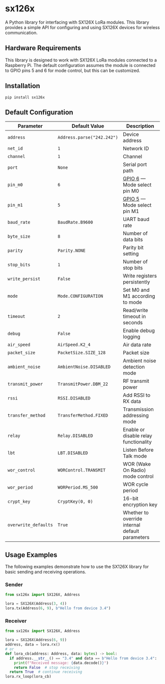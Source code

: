 # sx126x

A Python library for interfacing with SX126X LoRa modules. This library provides a simple API for configuring and using SX126X devices for wireless communication.

## Hardware Requirements

This library is designed to work with SX126X LoRa modules connected to a Raspberry Pi. The default configuration assumes the module is connected to GPIO pins 5 and 6 for mode control, but this can be customized.

## Installation

```shell
pip install sx126x
```

## Default Configuration

| Parameter            | Default Value              | Description                                                           |
|----------------------|----------------------------|-----------------------------------------------------------------------|
| `address`            | `Address.parse("242.242")` | Device address                                                        |
| `net_id`             | `1`                        | Network ID                                                            |
| `channel`            | `1`                        | Channel                                                               |
| `port`               | `None`                     | Serial port path                                                      |
| `pin_m0`             | `6`                        | [GPIO 6](https://pinout.xyz/pinout/pin31_gpio6/) — Mode select pin M0 |
| `pin_m1`             | `5`                        | [GPIO 5](https://pinout.xyz/pinout/pin29_gpio5/) — Mode select pin M1 |
| `baud_rate`          | `BaudRate.B9600`           | UART baud rate                                                        |
| `byte_size`          | `8`                        | Number of data bits                                                   |
| `parity`             | `Parity.NONE`              | Parity bit setting                                                    |
| `stop_bits`          | `1`                        | Number of stop bits                                                   |
| `write_persist`      | `False`                    | Write registers persistently                                          |
| `mode`               | `Mode.CONFIGURATION`       | Set M0 and M1 according to mode                                       |
| `timeout`            | `2`                        | Read/write timeout in seconds                                         |
| `debug`              | `False`                    | Enable debug logging                                                  |
| `air_speed`          | `AirSpeed.K2_4`            | Air data rate                                                         |
| `packet_size`        | `PacketSize.SIZE_128`      | Packet size                                                           |
| `ambient_noise`      | `AmbientNoise.DISABLED`    | Ambient noise detection mode                                          |
| `transmit_power`     | `TransmitPower.DBM_22`     | RF transmit power                                                     |
| `rssi`               | `RSSI.DISABLED`            | Add RSSI to RX data                                                   |
| `transfer_method`    | `TransferMethod.FIXED`     | Transmission addressing mode                                          |
| `relay`              | `Relay.DISABLED`           | Enable or disable relay functionality                                 |
| `lbt`                | `LBT.DISABLED`             | Listen Before Talk mode                                               |
| `wor_control`        | `WORControl.TRANSMIT`      | WOR (Wake On Radio) mode control                                      |
| `wor_period`         | `WORPeriod.MS_500`         | WOR cycle period                                                      |
| `crypt_key`          | `CryptKey(0, 0)`           | 16-bit encryption key                                                 |
| `overwrite_defaults` | `True`                     | Whether to override internal default parameters                       |


## Usage Examples

The following examples demonstrate how to use the SX126X library for basic sending and receiving operations.

### Sender

```python
from sx126x import SX126X, Address

lora = SX126X(Address(3, 4))
lora.tx(Address(6, 9), b"Hello from device 3.4")
```

### Receiver

```python
from sx126x import SX126X, Address

lora = SX126X(Address(6, 9))
address, data = lora.rx()
# or
def lora_cb(address: Address, data: bytes) -> bool:
  if address.__str__() == "3.4" and data == b"Hello from device 3.4":
    print(f"Received message: {data.decode()}")
    return False  # stop receiving
  return True  # continue receiving
lora.rx_loop(lora_cb)
```
